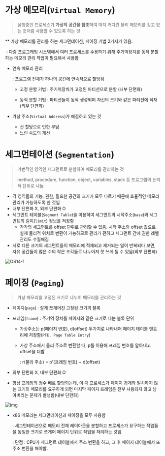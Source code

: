 # 가상 메모리(`Virtual Memory`)

>  실행중인 프로세스가 **가상의 공간을 참조**하여 마치 커다란 물리 메모리를 갖고 있는 것처럼 사용할 수 있도록 하는 것

** 가상 메모리를 관리를 하는 세그먼테이션, 페이징 기법 2가지가 있음.

​	: 다중 프로그래밍 시스템에서 여러 프로세스를 수용하기 위해 주기억장치를 동적 분할하는 메모리 관리 작업이 필요해서 사용함



* 연속 메모리 관리

  : 프로그램 전체가 하나의 공간에 연속적으로 할당됨

  * 고정 분할 기법 : 주기억장치가 고정된 파티션으로 분할 (내부 단편화)

  * 동적 분할 기법 : 파티션들이 동적 생성되며 자신의 크기와 같은 파티션에 적재(외부 단편화)

    

* 가상 주소(`Virtual Address`)가 해결하고 있는 것

  * 선 할당으로 인한 부담
  * 느린 속도의 개선

  

# 세그먼테이션 (`Segmentation`)

> 가변적인 영역인 세그먼트로 분할하여 메모리를 관리하는 것
>
> method, procedure, function, object, variables, stack 등 프로그램의 논리적 단위로 나눔

* 각 영역들의 기능, 권한, 필요한 공간의 크기가 모두 다르기 때문에 효율적인 메모리 관리가 가능하도록 한 것임
* 내부 단편화 X, 외부 단편화 O
* 세그먼트 테이블(`Segment Table`)을 이용하여 세그먼트의 시작주소(`base`)와 세그먼트의 길이(`limit`) 정보를 저장함
  * 각각의 세그먼트를 offset 단위로 관리할 수 있음. 시작 주소와 offset 값으로 실제 물리적 위치로 변환이 가능하므로 관리가 편하고 세그먼트 간에 권한 레벨 관리도 수월해짐
* 서로 다른 크기의 세그먼트들이 메모리에 적재되고 제거되는 일이 반복되다 보면, 자유 공간들이 많은 수의 작은 조각들로 나누어져 못 쓰게 될 수 있음(외부 단편화)

![OS14-1](https://user-images.githubusercontent.com/34755287/57119448-47043400-6da5-11e9-95da-91cb808de992.png)



# 페이징 (`Paging`)

> 가상 메모리를 고정된 크기로 나누어 메모리를 관리하는 것

* 페이지(`page`) : 잘게 쪼개어진 고정된 크기의 블록

* 프레임(`frame`) : 주기억 장치를 페이지와 같은 크기로 나눈 블록 단위

  * 가상주소는 p(페이지 번호), d(offset) 두가지로 나타내어 페이지 테이블 엔트리에 저장함(`PTE, Page Table Entry`)

  * 가상 주소에서 물리 주소로 변환할 때, p를 이용해 프레임 번호를 알아내고 offset을 더함

    : r(물리 주소) = p'(프레임 번호) + d(offset)

* 외부 단편화 X, 내부 단편화 O

* 항상 프레임의 정수 배로 할당되는데, 이 때 프로세스가 페이지 경계와 일치하지 않는 크기의 메모리를 요구하게 되면 마지막 페이지 프레임은 전부 사용되지 않고 남아버리는 문제가 발생함(내부 단편화)

![img](https://t1.daumcdn.net/cfile/tistory/2446D83555FB8B6127)

* x86 메모리는 세그먼테이션과 페이징을 모두 사용함

  : 세그먼테이션으로 메모리 전체 레이아웃을 분할하고 프로세스가 요구하는 작업들을 동일한 크기로 쪼개어 페이지 단위로 작업을 처리하는 것임

  : 단점 : CPU가 세그먼트 테이블에서 주소 변환을 하고, 그 후 페이지 테이블에서 또 주소 변환을 해야함. 













